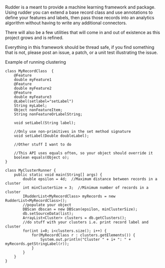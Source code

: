 Rudder is a meant to provide a machine learning framework and 
package.  Using rudder you can extend a base record class and
use annotations to define your features and labels, then pass
those records into an analytics algorithm without having to 
write any additional connectors.


There will also be a few utilities that will come in and out of 
existence as this project grows and is refined.

Everything in this framework should be thread safe, if you find something
that is not, please post an issue, a patch, or a unit test illustrating
the issue.

Example of running clustering


	class MyRecordClass  {
		@Feature
		double myFeature1
		@Feature
		double myFeature2
		@Feature
		double myFeature3
		@Label(setlabel="setLabel")
		String myLabel;	
		Object nonFeatureItem;
		String nonFeatureOrLabelString;
		
		void setLabel(String label);
		
		//Only use non-primitives in the set method signature
		void setLabel(Double doubleLabel);
		
		//Other stuff I want to do
		
		//This API uses equals often, so your object should override it
		boolean equals(Object o);
	}

	class MyClusterRunner {
		public static void main(String[] args) {
			double epsilon = 4d;  //Maximum distance between records in a cluster
			int minClusterSize = 3;  //Minimum number of records in a cluster
			IRudderList<MyRecordClass> myRecords = new RudderList<MyRecordClass>();
			//populate your object	
			DBScan dbscan = new DBScan(epsilon, minClusterSize);
			db.setSourceData(list);
			ArrayList<Cluster> clusters = db.getClusters();	
			//do stuff with your clusters i.e. print record label and cluster
			for(int i=0; i<clusters.size(); i++) {
				for(MyRecordClass r : clusters.getElements()) {
					System.out.println("Cluster " + i+ ": " + myRecords.getStringLabel(r));
				}
			}
		}
	}
